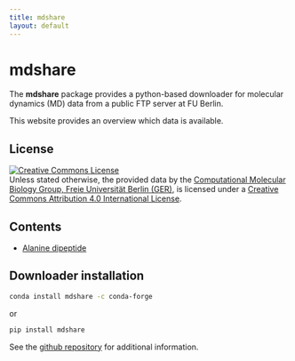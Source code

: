 ```yaml
---
title: mdshare
layout: default
---
```


# mdshare
The **mdshare** package provides a python-based downloader for molecular dynamics (MD) data from a public FTP server at FU Berlin.

This website provides an overview which data is available.

## License
<a rel="license" href="http://creativecommons.org/licenses/by/4.0/"><img alt="Creative Commons License" style="border-width:0" src="https://i.creativecommons.org/l/by/4.0/88x31.png" /></a><br /><span xmlns:dct="http://purl.org/dc/terms/" href="http://purl.org/dc/dcmitype/Dataset" property="dct:title" rel="dct:type">Unless stated otherwise, the provided data</span> by the <a xmlns:cc="http://creativecommons.org/ns#" href="http://www.mi.fu-berlin.de/en/math/groups/comp-mol-bio/index.html" property="cc:attributionName" rel="cc:attributionURL">Computational Molecular Biology Group, Freie Universität Berlin (GER)</a>, is licensed under a <a rel="license" href="http://creativecommons.org/licenses/by/4.0/">Creative Commons Attribution 4.0 International License</a>.

## Contents

-  [Alanine dipeptide](ALA2#alanine-dipeptide)

## Downloader installation

```bash
conda install mdshare -c conda-forge
```

or

```bash
pip install mdshare
```

See the [github repository](https://github.com/markovmodel/mdshare) for additional information.
